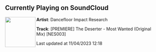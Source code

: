 ## Currently Playing on SoundCloud

[<img align="left" width="100" src="https://i1.sndcdn.com/artworks-nr27ohnnwpneadLH-rGSAKg-t500x500.jpg">](https://soundcloud.com/dancefloorimpactresearch/premiere-the-deserter-most-wanted-original-mix-nes003)

**Artist**: Dancefloor Impact Research 

**Track**: [PREMIERE] The Deserter - Most Wanted (Original Mix) [NES003]

Last updated at 11/04/2023 12:18
